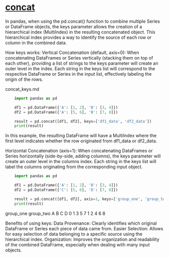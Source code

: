 # **[concat](https://pandas.pydata.org/docs/reference/api/pandas.concat.html)**

In pandas, when using the pd.concat() function to combine multiple Series or DataFrame objects, the keys parameter allows the creation of a hierarchical index (MultiIndex) in the resulting concatenated object. This hierarchical index provides a way to identify the source of each row or column in the combined data.

How keys works:
Vertical Concatenation (default, axis=0): When concatenating DataFrames or Series vertically (stacking them on top of each other), providing a list of strings to the keys parameter will create an outer level in the index. Each string in the keys list will correspond to the respective DataFrame or Series in the input list, effectively labeling the origin of the rows.

concat_keys.md

```python
    import pandas as pd

    df1 = pd.DataFrame({'A': [1, 2], 'B': [3, 4]})
    df2 = pd.DataFrame({'A': [5, 6], 'B': [7, 8]})

    result = pd.concat([df1, df2], keys=['df1_data', 'df2_data'])
    print(result)
```

In this example, the resulting DataFrame will have a MultiIndex where the first level indicates whether the row originated from df1_data or df2_data.

Horizontal Concatenation (axis=1): When concatenating DataFrames or Series horizontally (side-by-side, adding columns), the keys parameter will create an outer level in the columns index. Each string in the keys list will label the columns originating from the corresponding input object.

```python
    import pandas as pd

    df1 = pd.DataFrame({'A': [1, 2], 'B': [3, 4]})
    df2 = pd.DataFrame({'C': [5, 6], 'D': [7, 8]})

    result = pd.concat([df1, df2], axis=1, keys=['group_one', 'group_two'])
    print(result)
```

  group_one    group_two
          A  B         C  D
0         1  3         5  7
1         2  4         6  8

Benefits of using keys:
Data Provenance: Clearly identifies which original DataFrame or Series each piece of data came from.
Easier Selection: Allows for easy selection of data belonging to a specific source using the hierarchical index.
Organization: Improves the organization and readability of the combined DataFrame, especially when dealing with many input objects.
